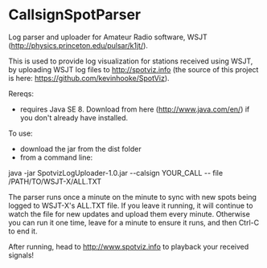 CallsignSpotParser
==================

Log parser and uploader for Amateur Radio software, WSJT (http://physics.princeton.edu/pulsar/k1jt/). 

This is used to provide log visualization for stations received using WSJT, by uploading WSJT log files
to http://spotviz.info (the source of this project is here: https://github.com/kevinhooke/SpotViz).

Rereqs:
- requires Java SE 8. Download from here (http://www.java.com/en/) if you don't already have installed.

To use:
- download the jar from the dist folder
- from a command line:

java -jar SpotvizLogUploader-1.0.jar --calsign YOUR_CALL -- file /PATH/TO/WSJT-X/ALL.TXT

The parser runs once a minute on the minute to sync with new spots being logged to WSJT-X's
ALL.TXT file. If you leave it running, it will continue to watch the file for new updates
and upload them every minute. Otherwise you can run it one time, leave for a minute to ensure
it runs, and then Ctrl-C to end it.

After running, head to http://www.spotviz.info to playback your received signals!

